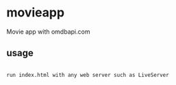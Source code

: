 # movieapp

Movie app with omdbapi.com 

## usage

``` bash

run index.html with any web server such as LiveServer 

```
